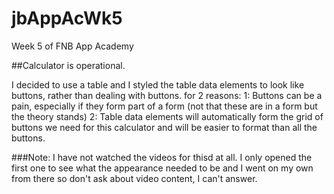 # jbAppAcWk5
Week 5 of FNB App Academy

##Calculator is operational.

I decided to use a table and I styled the table data elements to look like buttons, rather than dealing with buttons. for 2 reasons:
  1:  Buttons can be a pain, especially if they form part of a form (not that these are in a form but the theory stands)
  2:  Table data elements will automatically form the grid of buttons we need for this calculator and will be easier to format than all the buttons.

###Note: I have not watched the videos for thisd at all. I only opened the first one to see what the appearance needed to be and I went on my own from there so don't ask about video content, I can't answer.
